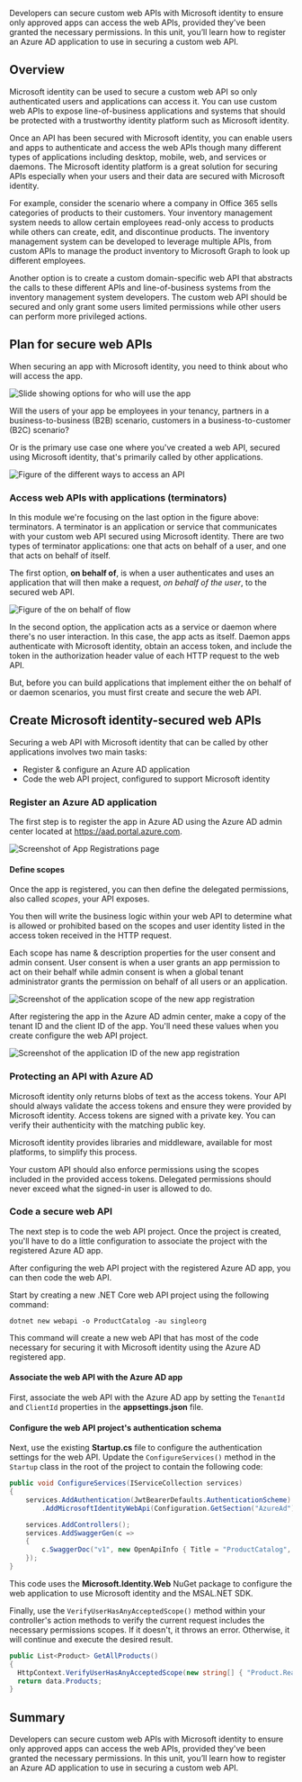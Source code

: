 Developers can secure custom web APIs with Microsoft identity to ensure only approved apps can access the web APIs, provided they've been granted the necessary permissions. In this unit, you’ll learn how to register an Azure AD application to use in securing a custom web API.

## Overview

Microsoft identity can be used to secure a custom web API so only authenticated users and applications can access it. You can use custom web APIs to expose line-of-business applications and systems that should be protected with a trustworthy identity platform such as Microsoft identity.

Once an API has been secured with Microsoft identity, you can enable users and apps to authenticate and access the web APIs though many different types of applications including desktop, mobile, web, and services or daemons. The Microsoft identity platform is a great solution for securing APIs especially when your users and their data are secured with Microsoft identity.

For example, consider the scenario where a company in Office 365 sells categories of products to their customers. Your inventory management system needs to allow certain employees read-only access to products while others can create, edit, and discontinue products. The inventory management system can be developed to leverage multiple APIs, from custom APIs to manage the product inventory to Microsoft Graph to look up different employees.

Another option is to create a custom domain-specific web API that abstracts the calls to these different APIs and line-of-business systems from the inventory management system developers. The custom web API should be secured and only grant some users limited permissions while other users can perform more privileged actions.

## Plan for secure web APIs

When securing an app with Microsoft identity, you need to think about who will access the app.

![Slide showing options for who will use the app](../media/02-who-uses-api.png)

Will the users of your app be employees in your tenancy, partners in a business-to-business (B2B) scenario, customers in a business-to-customer (B2C) scenario?

Or is the primary use case one where you've created a web API, secured using Microsoft identity, that's primarily called by other applications.

![Figure of the different ways to access an API](../media/02-secure-api-01.png)

### Access web APIs with applications (terminators)

In this module we're focusing on the last option in the figure above: terminators. A terminator is an application or service that communicates with your custom web API secured using Microsoft identity. There are two types of terminator applications: one that acts on behalf of a user, and one that acts on behalf of itself.

The first option, **on behalf of**, is when a user authenticates and uses an application that will then make a request, *on behalf of the user*, to the secured web API.

![Figure of the on behalf of flow](../media/02-on-behalf-of-flow.png)

In the second option, the application acts as a service or daemon where there's no user interaction. In this case, the app acts as itself. Daemon apps authenticate with Microsoft identity, obtain an access token, and include the token in the authorization header value of each HTTP request to the web API.

But, before you can build applications that implement either the on behalf of or daemon scenarios, you must first create and secure the web API.

## Create Microsoft identity-secured web APIs

Securing a web API with Microsoft identity that can be called by other applications involves two main tasks:

- Register & configure an Azure AD application
- Code the web API project, configured to support Microsoft identity

### Register an Azure AD application

The first step is to register the app in Azure AD using the Azure AD admin center located at https://aad.portal.azure.com.

![Screenshot of App Registrations page](../media/azure-ad-portal-new-app-00.png)

#### Define scopes

Once the app is registered, you can then define the delegated permissions, also called *scopes*, your API exposes.

You then will write the business logic within your web API to determine what is allowed or prohibited based on the scopes and user identity listed in the access token received in the HTTP request.

Each scope has name & description properties for the user consent and admin consent. User consent is when a user grants an app permission to act on their behalf while admin consent is when a global tenant administrator grants the permission on behalf of all users or an application.

![Screenshot of the application scope of the new app registration](../media/03-azure-ad-portal-new-app-add-scope.png)

After registering the app in the Azure AD admin center, make a copy of the tenant ID and the client ID of the app. You'll need these values when you create configure the web API project.

![Screenshot of the application ID of the new app registration](../media/03-azure-ad-portal-new-app-details.png)

### Protecting an API with Azure AD

Microsoft identity only returns blobs of text as the access tokens. Your API should always validate the access tokens and ensure they were provided by Microsoft identity. Access tokens are signed with a private key. You can verify their authenticity with the matching public key.

Microsoft identity provides libraries and middleware, available for most platforms, to simplify this process.

Your custom API should also enforce permissions using the scopes included in the provided access tokens. Delegated permissions should never exceed what the signed-in user is allowed to do.

### Code a secure web API

The next step is to code the web API project. Once the project is created, you'll have to do a little configuration to associate the project with the registered Azure AD app.

After configuring the web API project with the registered Azure AD app, you can then code the web API.

Start by creating a new .NET Core web API project using the following command:

```console
dotnet new webapi -o ProductCatalog -au singleorg
```

This command will create a new web API that has most of the code necessary for securing it with Microsoft identity using the Azure AD registered app.

#### Associate the web API with the Azure AD app

First, associate the web API with the Azure AD app by setting the `TenantId` and `ClientId` properties in the **appsettings.json** file.

#### Configure the web API project's authentication schema

Next, use the existing **Startup.cs** file to configure the authentication settings for the web API. Update the `ConfigureServices()` method in the `Startup` class in the root of the project to contain the following code:

```csharp
public void ConfigureServices(IServiceCollection services)
{
    services.AddAuthentication(JwtBearerDefaults.AuthenticationScheme)
        .AddMicrosoftIdentityWebApi(Configuration.GetSection("AzureAd"));

    services.AddControllers();
    services.AddSwaggerGen(c =>
    {
        c.SwaggerDoc("v1", new OpenApiInfo { Title = "ProductCatalog", Version = "v1" });
    });
}
```

This code uses the **Microsoft.Identity.Web** NuGet package to configure the web application to use Microsoft identity and the MSAL.NET SDK.

Finally, use the `VerifyUserHasAnyAcceptedScope()` method within your controller's action methods to verify the current request includes the necessary permissions scopes. If it doesn't, it throws an error. Otherwise, it will continue and execute the desired result.

```csharp
public List<Product> GetAllProducts()
{
  HttpContext.VerifyUserHasAnyAcceptedScope(new string[] { "Product.Read" });
  return data.Products;
}
```

## Summary

Developers can secure custom web APIs with Microsoft identity to ensure only approved apps can access the web APIs, provided they've been granted the necessary permissions. In this unit, you’ll learn how to register an Azure AD application to use in securing a custom web API.
